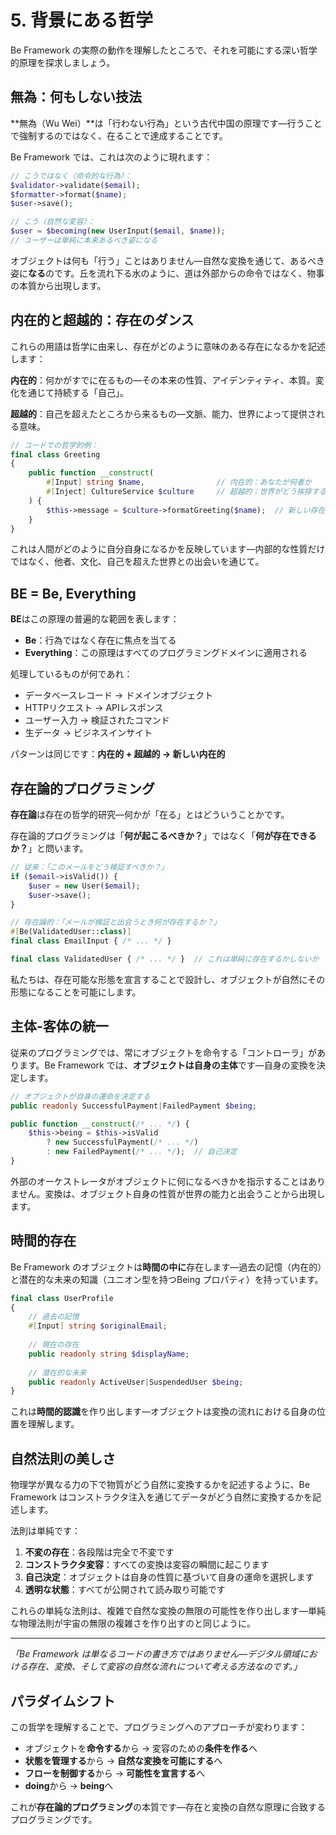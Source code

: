 # 5. 背景にある哲学

Be Framework の実際の動作を理解したところで、それを可能にする深い哲学的原理を探求しましょう。

## 無為：何もしない技法

**無為（Wu Wei）**は「行わない行為」という古代中国の原理です—行うことで強制するのではなく、在ることで達成することです。

Be Framework では、これは次のように現れます：

```php
// こうではなく（命令的な行為）：
$validator->validate($email);
$formatter->format($name);
$user->save();

// こう（自然な変容）：
$user = $becoming(new UserInput($email, $name));
// ユーザーは単純に本来あるべき姿になる
```

オブジェクトは何も「行う」ことはありません—自然な変換を通じて、あるべき姿に**なる**のです。丘を流れ下る水のように、道は外部からの命令ではなく、物事の本質から出現します。

## 内在的と超越的：存在のダンス

これらの用語は哲学に由来し、存在がどのように意味のある存在になるかを記述します：

**内在的**：何かがすでに在るもの—その本来の性質、アイデンティティ、本質。変化を通じて持続する「自己」。

**超越的**：自己を超えたところから来るもの—文脈、能力、世界によって提供される意味。

```php
// コードでの哲学的例：
final class Greeting
{
    public function __construct(
        #[Input] string $name,                // 内在的：あなたが何者か
        #[Inject] CultureService $culture     // 超越的：世界がどう挨拶するか
    ) {
        $this->message = $culture->formatGreeting($name);  // 新しい存在が出現
    }
}
```

これは人間がどのように自分自身になるかを反映しています—内部的な性質だけではなく、他者、文化、自己を超えた世界との出会いを通じて。

## BE = Be, Everything

**BE**はこの原理の普遍的な範囲を表します：

- **Be**：行為ではなく存在に焦点を当てる
- **Everything**：この原理はすべてのプログラミングドメインに適用される

処理しているものが何であれ：
- データベースレコード → ドメインオブジェクト
- HTTPリクエスト → APIレスポンス  
- ユーザー入力 → 検証されたコマンド
- 生データ → ビジネスインサイト

パターンは同じです：**内在的 + 超越的 → 新しい内在的**

## 存在論的プログラミング

**存在論**は存在の哲学的研究—何かが「在る」とはどういうことかです。

存在論的プログラミングは「**何が起こるべきか？**」ではなく「**何が存在できるか？**」と問います。

```php
// 従来：「このメールをどう検証すべきか？」
if ($email->isValid()) {
    $user = new User($email);
    $user->save();
}

// 存在論的：「メールが検証と出会うとき何が存在するか？」
#[Be(ValidatedUser::class)]
final class EmailInput { /* ... */ }

final class ValidatedUser { /* ... */ }  // これは単純に存在するかしないか
```

私たちは、存在可能な形態を宣言することで設計し、オブジェクトが自然にその形態になることを可能にします。

## 主体-客体の統一

従来のプログラミングでは、常にオブジェクトを命令する「コントローラ」があります。Be Framework では、**オブジェクトは自身の主体**です—自身の変換を決定します。

```php
// オブジェクトが自身の運命を決定する
public readonly SuccessfulPayment|FailedPayment $being;

public function __construct(/* ... */) {
    $this->being = $this->isValid 
        ? new SuccessfulPayment(/* ... */)
        : new FailedPayment(/* ... */);  // 自己決定
}
```

外部のオーケストレータがオブジェクトに何になるべきかを指示することはありません。変換は、オブジェクト自身の性質が世界の能力と出会うことから出現します。

## 時間的存在

Be Framework のオブジェクトは**時間の中に**存在します—過去の記憶（内在的）と潜在的な未来の知識（ユニオン型を持つBeing プロパティ）を持っています。

```php
final class UserProfile
{
    // 過去の記憶
    #[Input] string $originalEmail;
    
    // 現在の存在  
    public readonly string $displayName;
    
    // 潜在的な未来
    public readonly ActiveUser|SuspendedUser $being;
}
```

これは**時間的認識**を作り出します—オブジェクトは変換の流れにおける自身の位置を理解します。

## 自然法則の美しさ

物理学が異なる力の下で物質がどう自然に変換するかを記述するように、Be Framework はコンストラクタ注入を通じてデータがどう自然に変換するかを記述します。

法則は単純です：
1. **不変の存在**：各段階は完全で不変です
2. **コンストラクタ変容**：すべての変換は変容の瞬間に起こります
3. **自己決定**：オブジェクトは自身の性質に基づいて自身の運命を選択します
4. **透明な状態**：すべてが公開されて読み取り可能です

これらの単純な法則は、複雑で自然な変換の無限の可能性を作り出します—単純な物理法則が宇宙の無限の複雑さを作り出すのと同じように。

---

*「Be Framework は単なるコードの書き方ではありません—デジタル領域における存在、変換、そして変容の自然な流れについて考える方法なのです。」*

## パラダイムシフト

この哲学を理解することで、プログラミングへのアプローチが変わります：

- オブジェクトを**命令する**から → 変容のための**条件を作る**へ
- **状態を管理する**から → **自然な変換を可能にする**へ  
- **フローを制御する**から → **可能性を宣言する**へ
- **doing**から → **being**へ

これが**存在論的プログラミング**の本質です—存在と変換の自然な原理に合致するプログラミングです。